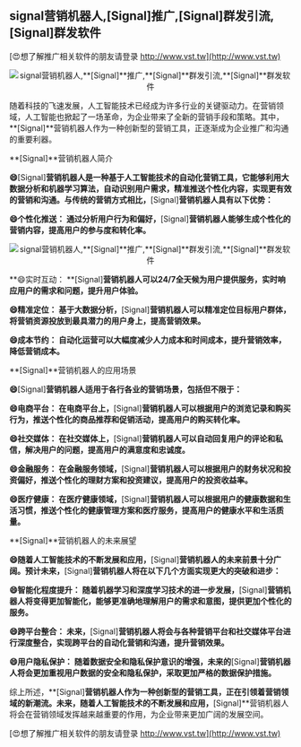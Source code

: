 ## **signal营销机器人,**[Signal]**推广,**[Signal]**群发引流,**[Signal]**群发软件**

[😍想了解推广相关软件的朋友请登录 http://www.vst.tw](http://www.vst.tw)

 <center><img src="https://vst.tw/MP4/tuiguang/png/1.png" alt="signal营销机器人,**[Signal]**推广,**[Signal]**群发引流,**[Signal]**群发软件"></center>

随着科技的飞速发展，人工智能技术已经成为许多行业的关键驱动力。在营销领域，人工智能也掀起了一场革命，为企业带来了全新的营销手段和策略。其中，**[Signal]**营销机器人作为一种创新型的营销工具，正逐渐成为企业推广和沟通的重要利器。

**[Signal]**营销机器人简介

**😄**[Signal]**营销机器人是一种基于人工智能技术的自动化营销工具，它能够利用大数据分析和机器学习算法，自动识别用户需求，精准推送个性化内容，实现更有效的营销和沟通。与传统的营销方式相比，**[Signal]**营销机器人具有以下优势：**

**😄个性化推送： 通过分析用户行为和偏好，**[Signal]**营销机器人能够生成个性化的营销内容，提高用户的参与度和转化率。**

 <center><img src="https://vst.tw/MP4/tuiguang/png/8.png" alt="signal营销机器人,**[Signal]**推广,**[Signal]**群发引流,**[Signal]**群发软件"></center>

**😄实时互动： **[Signal]**营销机器人可以24/7全天候为用户提供服务，实时响应用户的需求和问题，提升用户体验。**

**😄精准定位： 基于大数据分析，**[Signal]**营销机器人可以精准定位目标用户群体，将营销资源投放到最具潜力的用户身上，提高营销效果。**

**😄成本节约： 自动化运营可以大幅度减少人力成本和时间成本，提升营销效率，降低营销成本。**

**[Signal]**营销机器人的应用场景

**😄**[Signal]**营销机器人适用于各行各业的营销场景，包括但不限于：**

**😄电商平台： 在电商平台上，**[Signal]**营销机器人可以根据用户的浏览记录和购买行为，推送个性化的商品推荐和促销活动，提高用户的购买转化率。**

**😄社交媒体： 在社交媒体上，**[Signal]**营销机器人可以自动回复用户的评论和私信，解决用户的问题，提高用户的满意度和忠诚度。**

**😄金融服务： 在金融服务领域，**[Signal]**营销机器人可以根据用户的财务状况和投资偏好，推送个性化的理财方案和投资建议，提高用户的投资收益率。**

**😄医疗健康： 在医疗健康领域，**[Signal]**营销机器人可以根据用户的健康数据和生活习惯，推送个性化的健康管理方案和医疗服务，提高用户的健康水平和生活质量。**

**[Signal]**营销机器人的未来展望

**😄随着人工智能技术的不断发展和应用，**[Signal]**营销机器人的未来前景十分广阔。预计未来，**[Signal]**营销机器人将在以下几个方面实现更大的突破和进步：**

**😄智能化程度提升： 随着机器学习和深度学习技术的进一步发展，**[Signal]**营销机器人将变得更加智能化，能够更准确地理解用户的需求和意图，提供更加个性化的服务。**

**😄跨平台整合： 未来，**[Signal]**营销机器人将会与各种营销平台和社交媒体平台进行深度整合，实现跨平台的自动化营销和沟通，提升营销效果。**

**😄用户隐私保护： 随着数据安全和隐私保护意识的增强，未来的**[Signal]**营销机器人将会更加重视用户数据的安全和隐私保护，采取更加严格的数据保护措施。**

综上所述，**[Signal]**营销机器人作为一种创新型的营销工具，正在引领着营销领域的新潮流。未来，随着人工智能技术的不断发展和应用，**[Signal]**营销机器人将会在营销领域发挥越来越重要的作用，为企业带来更加广阔的发展空间。

[😍想了解推广相关软件的朋友请登录 http://www.vst.tw](http://www.vst.tw)



